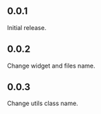 ## 0.0.1

Initial release.

## 0.0.2

Change widget and files name.

## 0.0.3

Change utils class name.